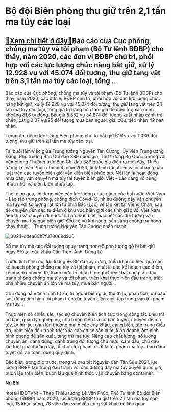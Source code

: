 Bộ đội Biên phòng thu giữ trên 2,1 tấn ma túy các loại
======================================================

[:gift:Xem chi tiết ở đây:gift:](https://hddtvn.com/bo-doi-bien-phong-thu-giu-tren-21-tan-ma-tuy-cac-loai/)Báo cáo của Cục phòng, chống ma túy và tội phạm (Bộ Tư lệnh BĐBP) cho thấy, năm 2020, các đơn vị BĐBP chủ trì, phối hợp với các lực lượng chức năng bắt giữ, xử lý 12.928 vụ với 45.074 đối tượng, thu giữ tang vật trên 3,1 tấn ma túy các loại, tổng …
--------------------------------------------------------------------------------------------------------------------------------------------------------------------------------------------------------------------------------------------------------


Báo cáo của Cục phòng, chống ma túy và tội phạm (Bộ Tư lệnh BĐBP) cho thấy, năm 2020, các đơn vị BĐBP chủ trì, phối hợp với các lực lượng chức năng bắt giữ, xử lý 12.928 vụ với 45.074 đối tượng, thu giữ tang vật trên 3,1 tấn ma túy các loại, tổng giá trị hàng hóa tạm giữ để điều tra, xác minh khoảng 81,6 tỷ đồng. Bắt giữ 5.552 vụ 34.674 đối tượng xuất nhập cảnh trái phép, bắt giữ 37 vụ/25 đối tượng mua bán người, giải cứu, tiếp nhận 42 nạn nhân.


Trong đó, riêng lực lượng Biên phòng chủ trì bắt giữ 616 vụ với 1.039 đối tượng, thu giữ trên 2,1 tấn ma túy các loại.


Tại buổi làm việc giữa Trung tướng Nguyễn Tân Cương, Ủy viên Trung ương Đảng, Phó trưởng Ban Chỉ đạo 389 quốc gia, Thứ trưởng Bộ Quốc phòng với Văn phòng Thường trực Ban Chỉ đạo 389 quốc gia diễn ra mới đây, Thiếu tướng Lê Văn Phúc cho biết, năm 2020, tình hình tội phạm và vi phạm pháp luật trên các tuyến biên giới vẫn diễn biến phức tạp. Nổi lên là hoạt động mua bán, vận chuyển ma túy tại tuyến biên giới Việt – Lào đang vô cùng nhức nhối và diễn biến phức tạp.


Thời gian qua, lợi dụng việc các lực lượng chức năng của hai nước Việt Nam – Lào tập trung phòng, chống dịch Covid-19, nhiều đường dây vận chuyển ma túy với số lượng rất lớn từ phía Bắc (Lào) về tập kết tại Viêng Chăn, sau đó chuyển đến các tụ điểm ở khu vực biên giới các tỉnh giáp với Việt Nam tiêu thụ và chuyển đi nước thứ ba. Đặc biệt, hầu hết các đối tượng vận chuyển ma túy qua biên giới đều có vũ khí nóng, sẵn sàng chống trả hòng chạy thoát…, Trung tướng Nguyễn Tân Cương nhấn mạnh.





![3024-cdea60ff7f378069d926](https://hddtvn.com/wp-content/uploads/2021/01/3024_cdea60ff7f378069d926.jpg "Số ma túy mà các đối tượng nguy trang trong 5 pho tượng gỗ là 98 kg.")


Số ma túy mà các đối tượng ngụy trang trong 5 pho tượng gỗ bị bắt giữ ngày 8/9 tại cửa khẩu Cầu Treo. Ảnh: Dũng Lê



Trước tình hình đó, lực lượng BĐBP đã xây dựng, triển khai có hiệu quả các kế hoạch phòng chống ma túy và tội phạm, nhất là các kế hoạch cao điểm, kế hoạch chuyên đề, tham mưu tổ chức hội nghị triển khai công tác đấu tranh phòng chống ma túy và tội phạm, triển khai thực hiện đấu tranh, triệt phá nhiều chuyên án lớn về ma túy, mua bán người…


Chủ động nắm tình hình từ xa, từ ngoài biên giới, thu thập, phân tích, dự báo sát, đúng tình hình tội phạm trên các tuyến biên giới, tập trung vào tội phạm ma túy…


Thực hiện có chiều sâu, tạo sự chuyển biến tích cực trong công tác điều tra cơ bản, quản lý nghiệp vụ, chú trọng điều tra cơ bản tuyến, chuyên đề ma túy, buôn lậu, gian lận thương mại ở các cửa khẩu, cảng biển, tập trung điều tra, phát hiện đấu tranh triệt xóa các cơ sở sản xuất, kinh doanh làm bình bình phong để sản xuất, tàng trữ ma túy. Nâng cao chất lượng, số lượng chuyên án, đánh đúng, đánh trúng đối tượng chủ mưu, cầm đầu, chủ đầu lậu triệt phá đường dây, tổ chức tội phạm, nhất là tội phạm ma túy…bảo đảm tuyệt đối an toàn, đúng quy định.


Đặc biệt, trong dịp trước, trong và sau tết Nguyên đán Tân Sửu 2021, lực lượng BĐBP tập trung đấu tranh với các đường dây ma túy xuyên quốc gia, buôn lậu trên biển, buôn lậu qua hình thức vận chuyển bằng container.




**Nụ Bùi**



more(HDDTVN) – Theo Thiếu tướng Lê Văn Phúc, Phó Tư lệnh Bộ đội Biên phòng (BĐBP) năm 2020, lực lượng BĐBP thu giữ trên 2,1 tấn ma túy các loại, 13 khẩu súng, 78 viên đạn và nhiều tang vật khác có liên quan.


